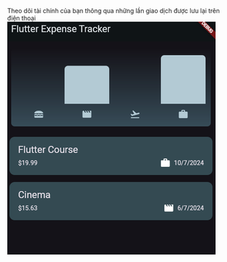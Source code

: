 Theo dõi tài chính của bạn thông qua những lần giao dịch được lưu lại trên điện thoại
![main_screen](expense_tracker/start.png)
